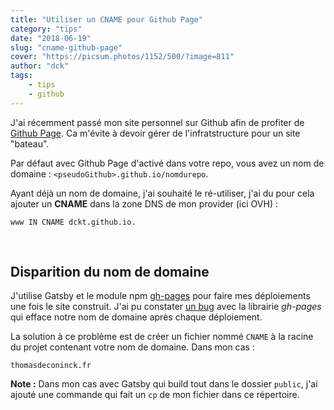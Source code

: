 ```yaml
---
title: "Utiliser un CNAME pour Github Page"
category: "tips"
date: "2018-06-19"
slug: "cname-github-page"
cover: "https://picsum.photos/1152/500/?image=811"
author: "dck"
tags:
    - tips
    - github
---
```


J'ai récemment passé mon site personnel sur Github afin de profiter de [Github Page](https://pages.github.com/). Ca m'évite à devoir gérer de l'infratstructure pour un site "bateau".

Par défaut avec Github Page d'activé dans votre repo, vous avez un nom de domaine :
`<pseudoGithub>.github.io/nomdurepo`.

Ayant déjà un nom de domaine, j'ai souhaité le ré-utiliser, j'ai du pour cela ajouter un **CNAME** dans la zone DNS de mon provider (ici OVH) :

```
www IN CNAME dckt.github.io.
```

<br />

## Disparition du nom de domaine

J'utilise Gatsby et le module npm [gh-pages](https://www.npmjs.com/package/gh-pages) pour faire mes déploiements une fois le site construit. J'ai pu constater [un bug](https://github.com/tschaub/gh-pages/issues/213) avec la librairie _gh-pages_ qui efface notre nom de domaine après chaque déploiement.

La solution à ce problème est de créer un fichier nommé `CNAME` à la racine du projet contenant votre nom de domaine. Dans mon cas :

```
thomasdeconinck.fr
```

**Note :**
Dans mon cas avec Gatsby qui build tout dans le dossier `public`, j'ai ajouté une commande qui fait un `cp` de mon fichier dans ce répertoire.
